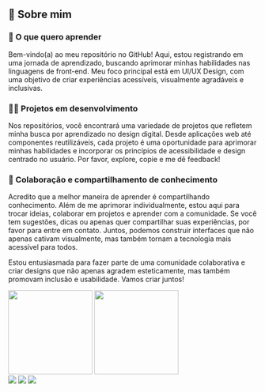 ## 🌟 Sobre mim 

### 📖 O que quero aprender
Bem-vindo(a) ao meu repositório no GitHub! Aqui, estou registrando em uma jornada de aprendizado, buscando aprimorar minhas habilidades nas linguagens de front-end. Meu foco principal está em UI/UX Design, com uma objetivo de criar experiências acessíveis, visualmente agradáveis e inclusivas.

### 👩‍💻 Projetos em desenvolvimento
Nos repositórios, você encontrará uma variedade de projetos que refletem minha busca por aprendizado no design digital. Desde aplicações web até componentes reutilizáveis, cada projeto é uma oportunidade para aprimorar minhas habilidades e incorporar os princípios de acessibilidade e design centrado no usuário. Por favor, explore, copie e me dê feedback!

### 🤝 Colaboração e compartilhamento de conhecimento
Acredito que a melhor maneira de aprender é compartilhando conhecimento. Além de me aprimorar individualmente, estou aqui para trocar ideias, colaborar em projetos e aprender com a comunidade. Se você tem sugestões, dicas ou apenas quer compartilhar suas experiências, por favor para entre em contato. Juntos, podemos construir interfaces que não apenas cativam visualmente, mas também tornam a tecnologia mais acessível para todos.

Estou entusiasmada para fazer parte de uma comunidade colaborativa e criar designs que não apenas agradem esteticamente, mas também promovam inclusão e usabilidade. Vamos criar juntos!

<div>
  <img height= "170em" src="https://github-readme-stats.vercel.app/api/top-langs/?username=anuraghazra&layout=compact&show_icons=true&theme=midnight-purple">
  <img height= "170em" src="https://github-readme-stats.vercel.app/api?username=Andreza&show_icons=true&theme=midnight-purple">
</div>

<div> 
  <a href="https://instagram.com/drez_mariano" target="_blank"><img src="https://img.shields.io/badge/-Instagram-%23E4405F?style=for-the-badge&logo=instagram&logoColor=white" target="_blank"></a>
  <a href = "mailto:andrezafreitas456mariano@gmail.com"><img src="https://img.shields.io/badge/-Gmail-%23333?style=for-the-badge&logo=gmail&logoColor=white" target="_blank"></a>
  <a href="https://www.linkedin.com/in/andreza-mariano-298a26231" target="_blank"><img src="https://img.shields.io/badge/-LinkedIn-%230077B5?style=for-the-badge&logo=linkedin&logoColor=white" target="_blank"></a> 
</div>
